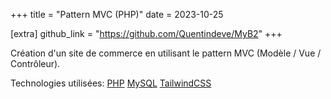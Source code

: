 +++
title = "Pattern MVC (PHP)"
date = 2023-10-25

[extra]
github_link = "https://github.com/Quentindeve/MyB2"
+++

Création d'un site de commerce en utilisant le pattern MVC (Modèle / Vue / Contrôleur).

Technologies utilisées: [PHP](https://php.net)  [MySQL](https://mysql.com) [TailwindCSS](https://tailwindcss.com)